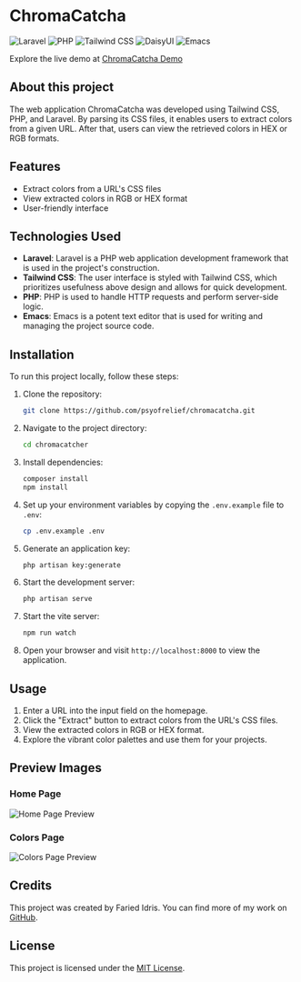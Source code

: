 # ChromaCatcha

![Laravel](https://img.shields.io/badge/laravel-%23FF2D20.svg?style=for-the-badge&logo=laravel&logoColor=white)
![PHP](https://img.shields.io/badge/php-%23777BB4.svg?style=for-the-badge&logo=php&logoColor=white)
![Tailwind CSS](https://img.shields.io/badge/Tailwind_CSS-38B2AC?style=for-the-badge&logo=tailwind-css&logoColor=white)
![DaisyUI](https://img.shields.io/badge/daisyui-5A0EF8?style=for-the-badge&logo=daisyui&logoColor=white)
![Emacs](https://img.shields.io/badge/Emacs-%237F5AB6.svg?&style=for-the-badge&logo=gnu-emacs&logoColor=white)

Explore the live demo at [ChromaCatcha Demo](https://billowing-tokyo-80yqaltndrll.vapor-farm-f1.com/)

## About this project
The web application ChromaCatcha was developed using Tailwind CSS, PHP, and Laravel. By parsing its CSS files, it enables users to extract colors from a given URL. After that, users can view the retrieved colors in HEX or RGB formats. 

## Features
- Extract colors from a URL's CSS files
- View extracted colors in RGB or HEX format
- User-friendly interface

## Technologies Used
- **Laravel**: Laravel is a PHP web application development framework that is used in the project's construction.
- **Tailwind CSS**: The user interface is styled with Tailwind CSS, which prioritizes usefulness above design and allows for quick development.
- **PHP**: PHP is used to handle HTTP requests and perform server-side logic.
- **Emacs**: Emacs is a potent text editor that is used for writing and managing the project source code.

## Installation
To run this project locally, follow these steps:

1. Clone the repository:
   ```bash
   git clone https://github.com/psyofrelief/chromacatcha.git
   ```
2. Navigate to the project directory:
   ```bash
   cd chromacatcher
   ```
3. Install dependencies:
   ```bash
   composer install
   npm install
   ```
4. Set up your environment variables by copying the `.env.example` file to `.env`:
   ```bash
   cp .env.example .env
   ```
5. Generate an application key:
   ```bash
   php artisan key:generate
   ```
6. Start the development server:
   ```bash
   php artisan serve

   ```
6. Start the vite server:
   ```bash
   npm run watch
   ```
7. Open your browser and visit `http://localhost:8000` to view the application.

## Usage
1. Enter a URL into the input field on the homepage.
2. Click the "Extract" button to extract colors from the URL's CSS files.
3. View the extracted colors in RGB or HEX format.
4. Explore the vibrant color palettes and use them for your projects.

## Preview Images

### Home Page
![Home Page Preview](https://imgur.com/H2KUh5l.jpg)

### Colors Page
![Colors Page Preview](https://imgur.com/NnIt4fA.jpg)

## Credits
This project was created by Faried Idris. You can find more of my work on [GitHub](https://www.github.com/psyofrelief).

## License
This project is licensed under the [MIT License](LICENSE).
